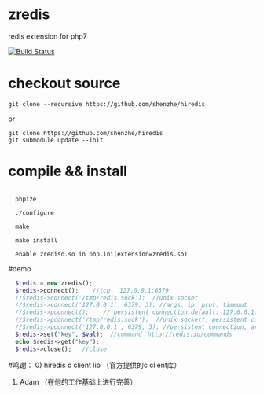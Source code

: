 # zredis
redis extension for php7

[![Build Status](https://secure.travis-ci.org/recoye/zredis.svg?branch=master)](http://travis-ci.org/recoye/zredis)

# checkout source
~~~
git clone --recursive https://github.com/shenzhe/hiredis
~~~

or 

~~~
git clone https://github.com/shenzhe/hiredis
git submodule update --init
~~~
# compile && install
~~~

  phpize
  
  ./configure
  
  make
  
  make install
  
  enable zrediso.so in php.ini(extension=zredis.so)
  ~~~
  
#demo
  ```php
    $redis = new zredis();
    $redis->connect();    //tcp， 127.0.0.1:6379
    //$redis->connect('/tmp/redis.sock');  //unix socket
    //$redis->connect('127.0.0.1', 6379, 3); //args: ip, prot, timeout
    //$redis->pconnect();    // persistent connection,default: 127.0.0.1:6379
    //$redis->pconnect('/tmp/redis.sock');  //unix sockett, persistent connection,
    //$redis->pconnect('127.0.0.1', 6379, 3); //persistent connection, args:ip, port, timeout
    $redis->set("key", $val);  //command：http://redis.io/commands
    echo $redis->get("key");
    $redis->close();   //close
  ```
  
  
#鸣谢：
  0) hiredis c client lib  （官方提供的c client库）
  
  1) Adam （在他的工作基础上进行完善） 
  
  
  
